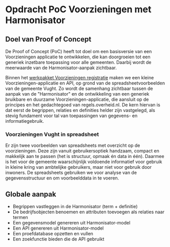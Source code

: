 # Opdracht PoC Voorzieningen met Harmonisator

## Doel van Proof of Concept

De Proof of Concept (PoC) heeft tot doel om een basisversie van een Voorzieningen applicatie te ontwikkelen, die kan doorgroeien tot een generiek inzetbare toepassing voor alle gemeenten. Daarbij wordt de meerwaarde van de Harmonisator-aanpak zichtbaar.

Binnen het [werkpakket Voorzieningen registratie](https://github.com/MinBZK/regels.overheid.nl/issues/51) maken we een kleine Voorzieningen-applicatie en API, op grond van de spreadsheetvoorbeelden van de gemeente Vught. Zo wordt de samenhang zichtbaar tussen de aanpak van de "Harmonisator" en de ontwikkeling van een generiek bruikbare en duurzame Voorzieningen-applicatie, die aansluit op de principes en het gedachtegoed van regels.overheid.nl. De kern hiervan is dat eerst de begrippen, relaties en definities helder zijn vastgelegd, als stevig fundament voor tal van toepassingen van gegevens- en informatiegebruik.

### Voorzieningen Vught in spreadsheet

Er zijn twee voorbeelden van spreadsheets met overzicht op de voorzieningen. Deze zijn vanuit gebruikersoptiek handzaam, compact en makkelijk aan te passen (het is structuur, opmaak én data in één). Daarmee is het voor de gemeente waarschijnlijk voldoende informatief voor gebruik in kleine kring van ambtelijke gebruikers, maar niet voor gebruik door inwoners. De spreadsheets gebruiken we voor analyse van de gegevensstructuur en om voorbeelddata in te voeren. 

## Globale aanpak

- Begrippen vastleggen in de Harmonisator (term + definitie)
- De bedrijfsobjecten benoemen en attributen toevoegen als relaties naar termen 
- Een gegevensmodel genereren uit Harmonisator-model
- Een API genereren uit Harmonisator-model
- Een proefdatabase opzetten en vullen
- Een zoekfunctie bieden die de API gebruikt
